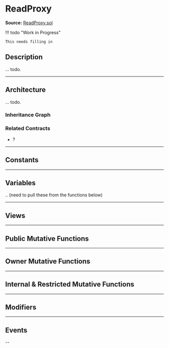 # ReadProxy

**Source:** [ReadProxy.sol](https://github.com/Synthetixio/synthetix/blob/master/contracts/ReadProxy.sol)

!!! todo "Work in Progress"

    This needs filling in

## Description

... todo.

---

## Architecture

... todo.

<!--centered-image>
    ![Architecture Graph](/img/graphs/todo-architecture.svg)
</centered-image-->

### Inheritance Graph

<!--centered-image>
    ![Inheritance graph](/img/graphs/todo.svg)
</centered-image-->

### Related Contracts

- ?

---

## Constants

---

## Variables

.. (need to pull these from the functions below)

---

## Views

---

## Public Mutative Functions

---

## Owner Mutative Functions

---

## Internal & Restricted Mutative Functions

---

## Modifiers

---

## Events

--
